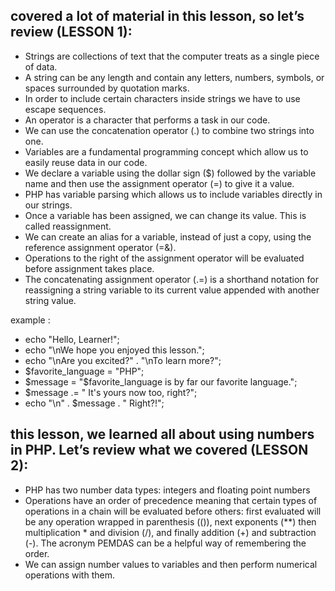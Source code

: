 ## covered a lot of material in this lesson, so let’s review (LESSON 1):

- Strings are collections of text that the computer treats as a single piece of data.
- A string can be any length and contain any letters, numbers, symbols, or spaces surrounded by quotation marks.
- In order to include certain characters inside strings we have to use escape sequences.
- An operator is a character that performs a task in our code.
- We can use the concatenation operator (.) to combine two strings into one.
- Variables are a fundamental programming concept which allow us to easily reuse data in our code.
- We declare a variable using the dollar sign ($) followed by the variable name and then use the assignment operator (=) to give it a value.
- PHP has variable parsing which allows us to include variables directly in our strings.
- Once a variable has been assigned, we can change its value. This is called reassignment.
- We can create an alias for a variable, instead of just a copy, using the reference assignment operator (=&).
- Operations to the right of the assignment operator will be evaluated before assignment takes place.
- The concatenating assignment operator (.=) is a shorthand notation for reassigning a string variable to its current value appended with another string value.

example :

- echo "Hello, Learner!";
- echo "\nWe hope you enjoyed this lesson.";
- echo "\nAre you excited?" . "\nTo learn more?";
- $favorite_language = "PHP";
- $message = "$favorite_language is by far our favorite language.";
- $message .= " It's yours now too, right?";
- echo "\n" . $message . " Right?!";

## this lesson, we learned all about using numbers in PHP. Let’s review what we covered (LESSON 2):

- PHP has two number data types: integers and floating point numbers
- Operations have an order of precedence meaning that certain types of operations in a chain will be evaluated before others: first evaluated will be any operation wrapped in parenthesis (()), next exponents (**) then multiplication * and division (/), and finally addition (+) and subtraction (-). The acronym PEMDAS can be a helpful way of remembering the order.
- We can assign number values to variables and then perform numerical operations with them.
